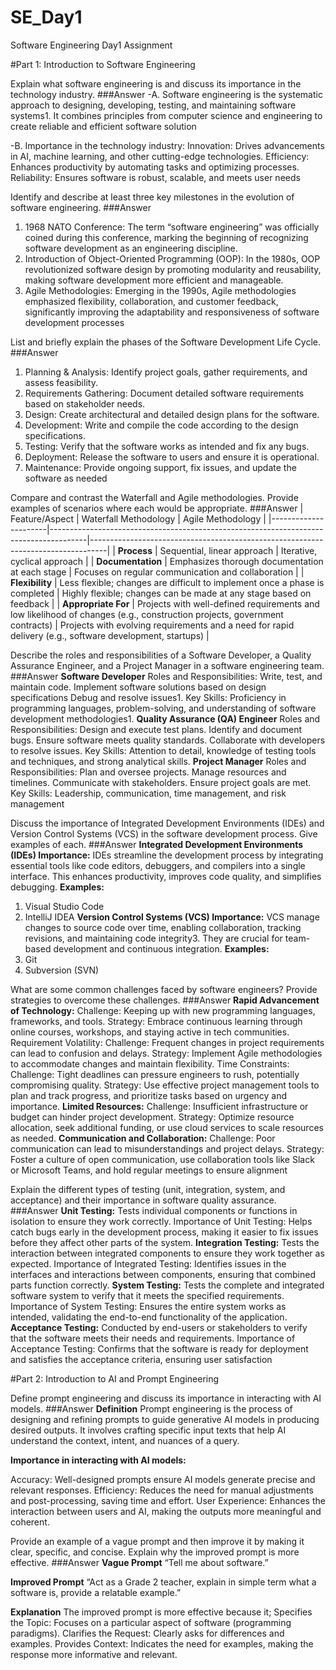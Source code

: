 # SE_Day1
Software Engineering Day1 Assignment

#Part 1: Introduction to Software Engineering

Explain what software engineering is and discuss its importance in the technology industry.
###Answer
-A. Software engineering is the systematic approach to designing, developing, testing, and maintaining software systems1. It combines principles from computer science and engineering to create reliable and efficient software solution

-B. Importance in the technology industry:
Innovation: Drives advancements in AI, machine learning, and other cutting-edge technologies.
Efficiency: Enhances productivity by automating tasks and optimizing processes.
Reliability: Ensures software is robust, scalable, and meets user needs

Identify and describe at least three key milestones in the evolution of software engineering.
###Answer
1. 1968 NATO Conference: The term “software engineering” was officially coined during this conference, marking the beginning of recognizing software development as an engineering discipline.
2. Introduction of Object-Oriented Programming (OOP): In the 1980s, OOP revolutionized software design by promoting modularity and reusability, making software development more efficient and manageable.
3. Agile Methodologies: Emerging in the 1990s, Agile methodologies emphasized flexibility, collaboration, and customer feedback, significantly improving the adaptability and responsiveness of software development processes

List and briefly explain the phases of the Software Development Life Cycle.
###Answer
1. Planning & Analysis: Identify project goals, gather requirements, and assess feasibility.
2. Requirements Gathering: Document detailed software requirements based on stakeholder needs.
3. Design: Create architectural and detailed design plans for the software.
4. Development: Write and compile the code according to the design specifications.
5. Testing: Verify that the software works as intended and fix any bugs.
6. Deployment: Release the software to users and ensure it is operational.
7. Maintenance: Provide ongoing support, fix issues, and update the software as needed

Compare and contrast the Waterfall and Agile methodologies. Provide examples of scenarios where each would be appropriate.
###Answer
| Feature/Aspect       | Waterfall Methodology                                                                 | Agile Methodology                                                                 |
|----------------------|---------------------------------------------------------------------------------------|----------------------------------------------------------------------------------|
| **Process**          | Sequential, linear approach                                                           | Iterative, cyclical approach                                                      |
| **Documentation**    | Emphasizes thorough documentation at each stage                                       | Focuses on regular communication and collaboration                                |
| **Flexibility**      | Less flexible; changes are difficult to implement once a phase is completed           | Highly flexible; changes can be made at any stage based on feedback               |
| **Appropriate For**  | Projects with well-defined requirements and low likelihood of changes (e.g., construction projects, government contracts) | Projects with evolving requirements and a need for rapid delivery (e.g., software development, startups) |

Describe the roles and responsibilities of a Software Developer, a Quality Assurance Engineer, and a Project Manager in a software engineering team.
###Answer
**Software Developer** Roles and Responsibilities:
Write, test, and maintain code. 
Implement software solutions based on design specifications
Debug and resolve issues1.
Key Skills: Proficiency in programming languages, problem-solving, and understanding of software development methodologies1.
**Quality Assurance (QA) Engineer** Roles and Responsibilities: 
Design and execute test plans.
Identify and document bugs.
Ensure software meets quality standards.
Collaborate with developers to resolve issues.
Key Skills: Attention to detail, knowledge of testing tools and techniques, and strong analytical skills.
**Project Manager** Roles and Responsibilities:
Plan and oversee projects.
Manage resources and timelines.
Communicate with stakeholders.
Ensure project goals are met.
Key Skills: Leadership, communication, time management, and risk management

Discuss the importance of Integrated Development Environments (IDEs) and Version Control Systems (VCS) in the software development process. Give examples of each.
###Answer
**Integrated Development Environments (IDEs) Importance:** IDEs streamline the development process by integrating essential tools like code editors, debuggers, and compilers into a single interface. This enhances productivity, improves code quality, and simplifies debugging.
**Examples:**
1. Visual Studio Code
2. IntelliJ IDEA
**Version Control Systems (VCS) Importance:** VCS manage changes to source code over time, enabling collaboration, tracking revisions, and maintaining code integrity3. They are crucial for team-based development and continuous integration.
**Examples:**
1. Git
2. Subversion (SVN)

What are some common challenges faced by software engineers? Provide strategies to overcome these challenges.
###Answer
**Rapid Advancement of Technology:**
Challenge: Keeping up with new programming languages, frameworks, and tools.
Strategy: Embrace continuous learning through online courses, workshops, and staying active in tech communities.
Requirement Volatility:
Challenge: Frequent changes in project requirements can lead to confusion and delays.
Strategy: Implement Agile methodologies to accommodate changes and maintain flexibility.
Time Constraints:
Challenge: Tight deadlines can pressure engineers to rush, potentially compromising quality.
Strategy: Use effective project management tools to plan and track progress, and prioritize tasks based on urgency and importance.
**Limited Resources:**
Challenge: Insufficient infrastructure or budget can hinder project development.
Strategy: Optimize resource allocation, seek additional funding, or use cloud services to scale resources as needed.
**Communication and Collaboration:**
Challenge: Poor communication can lead to misunderstandings and project delays.
Strategy: Foster a culture of open communication, use collaboration tools like Slack or Microsoft Teams, and hold regular meetings to ensure alignment

Explain the different types of testing (unit, integration, system, and acceptance) and their importance in software quality assurance.
###Answer
**Unit Testing:** Tests individual components or functions in isolation to ensure they work correctly.
Importance of Unit Testing: Helps catch bugs early in the development process, making it easier to fix issues before they affect other parts of the system.
**Integration Testing:** Tests the interaction between integrated components to ensure they work together as expected.
Importance of Integrated Testing: Identifies issues in the interfaces and interactions between components, ensuring that combined parts function correctly.
**System Testing:** Tests the complete and integrated software system to verify that it meets the specified requirements.
Importance of System Testing: Ensures the entire system works as intended, validating the end-to-end functionality of the application.
**Acceptance Testing:** Conducted by end-users or stakeholders to verify that the software meets their needs and requirements.
Importance of Acceptance Testing: Confirms that the software is ready for deployment and satisfies the acceptance criteria, ensuring user satisfaction

#Part 2: Introduction to AI and Prompt Engineering


Define prompt engineering and discuss its importance in interacting with AI models.
###Answer
**Definition**
Prompt engineering is the process of designing and refining prompts to guide generative AI models in producing desired outputs. It involves crafting specific input texts that help AI understand the context, intent, and nuances of a query.

**Importance in interacting with AI models:**

Accuracy: Well-designed prompts ensure AI models generate precise and relevant responses.
Efficiency: Reduces the need for manual adjustments and post-processing, saving time and effort.
User Experience: Enhances the interaction between users and AI, making the outputs more meaningful and coherent.

Provide an example of a vague prompt and then improve it by making it clear, specific, and concise. Explain why the improved prompt is more effective.
###Answer
**Vague Prompt**
“Tell me about software.”

**Improved Prompt**
“Act as a Grade 2 teacher, explain in simple term what a software is, provide a relatable example.”

**Explanation**
The improved prompt is more effective because it;
Specifies the Topic: Focuses on a particular aspect of software (programming paradigms).
Clarifies the Request: Clearly asks for differences and examples.
Provides Context: Indicates the need for examples, making the response more informative and relevant.
